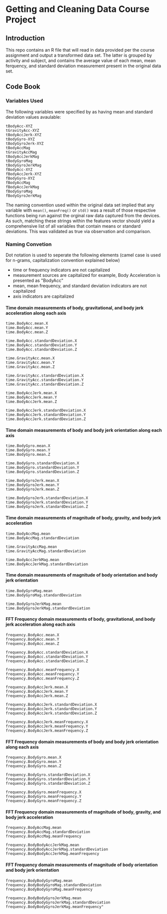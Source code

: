 Getting and Cleaning Data Course Project
========================================

## Introduction

This repo contains an R file that will read in data provided per the course assignment and output a transformed data set.  The latter is grouped by activity and subject, and contains the average value of each mean, mean ferquency, and standard deviation measurement present in the original data set.

## Code Book

### Variables Used

The following variables were specified by as having mean and standard deviation values avaulable:

````
tBodyAcc-XYZ
tGravityAcc-XYZ
tBodyAccJerk-XYZ
tBodyGyro-XYZ
tBodyGyroJerk-XYZ
tBodyAccMag
tGravityAccMag
tBodyAccJerkMag
tBodyGyroMag
tBodyGyroJerkMag
fBodyAcc-XYZ
fBodyAccJerk-XYZ
fBodyGyro-XYZ
fBodyAccMag
fBodyAccJerkMag
fBodyGyroMag
fBodyGyroJerkMag
````

The naming convention used within the original data set implied that any variable with `mean()`, `meanFreq()` or `std()` was a result of those respective functions being run against the orginal raw data captured from the devices.  As such, matching these strings within the features vector should yield a comprehensive list of all variables that contain means or standard deviations.  This was validated as true via observation and comparison.

### Naming Convetion

Dot notation is used to seperate the following elements (camel case is used for n-grams, capitalization convention explained below)
* time or frequency indicators are not capitalized
* measurement sources are capitalized for example, Body Acceleration is presented as "BodyAcc"
* mean, mean frequency, and standard deviation indicators are not capitalized
* axis indicators are capitalized

#### Time domain measurements of body, gravitational, and body jerk acceleration along each axis

````
time.BodyAcc.mean.X
time.BodyAcc.mean.Y
time.BodyAcc.mean.Z

time.BodyAcc.standardDeviation.X
time.BodyAcc.standardDeviation.Y
time.BodyAcc.standardDeviation.Z

time.GravityAcc.mean.X
time.GravityAcc.mean.Y
time.GravityAcc.mean.Z

time.GravityAcc.standardDeviation.X
time.GravityAcc.standardDeviation.Y
time.GravityAcc.standardDeviation.Z

time.BodyAccJerk.mean.X
time.BodyAccJerk.mean.Y
time.BodyAccJerk.mean.Z

time.BodyAccJerk.standardDeviation.X
time.BodyAccJerk.standardDeviation.Y
time.BodyAccJerk.standardDeviation.Z
````
#### Time domain measurements of body and body jerk orientation along each axis

````
time.BodyGyro.mean.X
time.BodyGyro.mean.Y
time.BodyGyro.mean.Z

time.BodyGyro.standardDeviation.X
time.BodyGyro.standardDeviation.Y
time.BodyGyro.standardDeviation.Z

time.BodyGyroJerk.mean.X
time.BodyGyroJerk.mean.Y
time.BodyGyroJerk.mean.Z

time.BodyGyroJerk.standardDeviation.X
time.BodyGyroJerk.standardDeviation.Y
time.BodyGyroJerk.standardDeviation.Z
````

#### Time domain measurements of magnitude of body, gravity, and body jerk acceleration 

````
time.BodyAccMag.mean
time.BodyAccMag.standardDeviation

time.GravityAccMag.mean
time.GravityAccMag.standardDeviation

time.BodyAccJerkMag.mean
time.BodyAccJerkMag.standardDeviation
````

#### Time domain measurements of  magnitude of body orientation and body jerk orientation

````
time.BodyGyroMag.mean
time.BodyGyroMag.standardDeviation

time.BodyGyroJerkMag.mean
time.BodyGyroJerkMag.standardDeviation
````

#### FFT Frequency domain measurements of body, gravitational, and body jerk acceleration along each axis

````
frequency.BodyAcc.mean.X
frequency.BodyAcc.mean.Y
frequency.BodyAcc.mean.Z

frequency.BodyAcc.standardDeviation.X
frequency.BodyAcc.standardDeviation.Y
frequency.BodyAcc.standardDeviation.Z

frequency.BodyAcc.meanFrequency.X
frequency.BodyAcc.meanFrequency.Y
frequency.BodyAcc.meanFrequency.Z

frequency.BodyAccJerk.mean.X
frequency.BodyAccJerk.mean.Y
frequency.BodyAccJerk.mean.Z

frequency.BodyAccJerk.standardDeviation.X
frequency.BodyAccJerk.standardDeviation.Y
frequency.BodyAccJerk.standardDeviation.Z

frequency.BodyAccJerk.meanFrequency.X
frequency.BodyAccJerk.meanFrequency.Y
frequency.BodyAccJerk.meanFrequency.Z
````

#### FFT Frequency domain measurements of body and body jerk orientation along each axis

````
frequency.BodyGyro.mean.X
frequency.BodyGyro.mean.Y
frequency.BodyGyro.mean.Z

frequency.BodyGyro.standardDeviation.X
frequency.BodyGyro.standardDeviation.Y
frequency.BodyGyro.standardDeviation.Z

frequency.BodyGyro.meanFrequency.X
frequency.BodyGyro.meanFrequency.Y
frequency.BodyGyro.meanFrequency.Z
````

#### FFT Frequency domain measurements of magnitude of body, gravity, and body jerk acceleration 

````
frequency.BodyAccMag.mean
frequency.BodyAccMag.standardDeviation
frequency.BodyAccMag.meanFrequency

frequency.BodyBodyAccJerkMag.mean
frequency.BodyBodyAccJerkMag.standardDeviation
frequency.BodyBodyAccJerkMag.meanFrequency
````

#### FFT Frequency domain measurements of  magnitude of body orientation and body jerk orientation

````
frequency.BodyBodyGyroMag.mean
frequency.BodyBodyGyroMag.standardDeviation
frequency.BodyBodyGyroMag.meanFrequency

frequency.BodyBodyGyroJerkMag.mean
frequency.BodyBodyGyroJerkMag.standardDeviation
frequency.BodyBodyGyroJerkMag.meanFrequency"
````